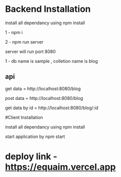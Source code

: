 # Backend Installation 
<p> install all dependancy using npm install  <p>

<p> 1 - npm i  <p>
<p> 2 - npm run server  <p> server will run port 8080 
<p> 1 - db name is sample , colletion name is blog <p>

<h2> api </h2>

<p> get data = http://localhost:8080/blog </p>
<p> post data = http://localhost:8080/blog </p>
<p> get data by id = http://localhost:8080/blog/:id </p>


#Client Installation
<p> install all dependancy using npm install  <p>
<p> start application by npm start <p>

# deploy link - https://equaim.vercel.app 
